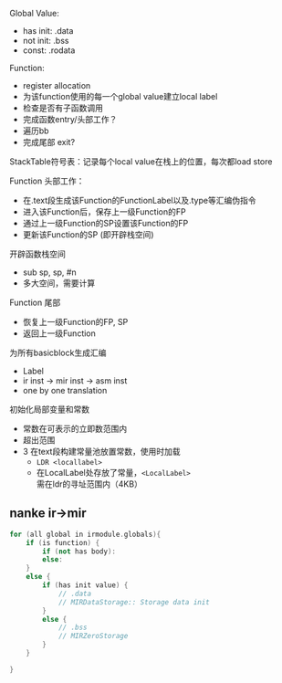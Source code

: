 Global Value:

- has init: .data
- not init: .bss
- const: .rodata

Function:

- register allocation
- 为该function使用的每一个global value建立local label
- 检查是否有子函数调用
- 完成函数entry/头部工作？
- 遍历bb
- 完成尾部 exit?

StackTable符号表：记录每个local value在栈上的位置，每次都load store

Function 头部工作：
- 在.text段生成该Function的FunctionLabel以及.type等汇编伪指令
- 进入该Function后，保存上一级Function的FP
- 通过上一级Function的SP设置该Function的FP
- 更新该Function的SP (即开辟栈空间)

开辟函数栈空间
- sub sp, sp, #n
- 多大空间，需要计算

Function 尾部
- 恢复上一级Function的FP, SP
- 返回上一级Function

为所有basicblock生成汇编
- Label
- ir inst -> mir inst -> asm inst
- one by one translation

初始化局部变量和常数
- 常数在可表示的立即数范围内
- 超出范围
- 3 在text段构建常量池放置常数，使用时加载
  - `LDR <locallabel>`
  - 在LocalLabel处存放了常量，`<LocalLabel>` 需在ldr的寻址范围内（4KB）

## nanke ir->mir

```c++
for (all global in irmodule.globals){
    if (is function) {
        if (not has body): 
        else: 
    }
    else {
        if (has init value) {
            // .data
            // MIRDataStorage:: Storage data init
        }
        else {
            // .bss
            // MIRZeroStorage
        } 
    }

}
        
```